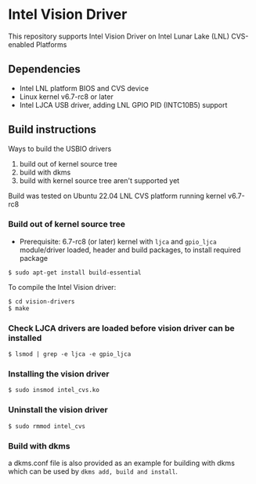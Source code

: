 # Intel Vision Driver

This repository supports Intel Vision Driver on Intel Lunar Lake (LNL) CVS-enabled Platforms

## Dependencies
* Intel LNL platform BIOS and CVS device
* Linux kernel v6.7-rc8 or later
* Intel LJCA USB driver, adding LNL GPIO PID (INTC10B5) support


## Build instructions
Ways to build the USBIO drivers
  1. build out of kernel source tree 
  2. build with dkms
  3. build with kernel source tree aren't supported yet

Build was tested on Ubuntu 22.04 LNL CVS platform running kernel v6.7-rc8

### Build out of kernel source tree
* Prerequisite: 6.7-rc8 (or later) kernel with ```ljca``` and ```gpio_ljca``` module/driver loaded, header and build packages, to install required package
```
$ sudo apt-get install build-essential
```

To compile the Intel Vision driver:
```
$ cd vision-drivers
$ make
```

### Check LJCA drivers are loaded before vision driver can be installed
```
$ lsmod | grep -e ljca -e gpio_ljca     
```

### Installing the vision driver 
```
$ sudo insmod intel_cvs.ko 
```

### Uninstall the vision driver
```
$ sudo rmmod intel_cvs
```

### Build with dkms
a dkms.conf file is also provided as an example for building with dkms which can be used by ```dkms add, build and install```.



